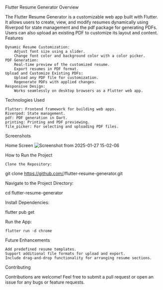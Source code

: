 Flutter Resume Generator
Overview

The Flutter Resume Generator is a customizable web app built with Flutter. It allows users to create, view, and modify resumes dynamically using Riverpod for state management and the pdf package for generating PDFs. Users can also upload an existing PDF to customize its layout and content.
Features

    Dynamic Resume Customization:
        Adjust font size using a slider.
        Change font color and background color with a color picker.
    PDF Generation:
        Real-time preview of the customized resume.
        Export resumes in PDF format.
    Upload and Customize Existing PDFs:
        Upload any PDF file for customization.
        Regenerate PDFs with applied changes.
    Responsive Design:
        Works seamlessly on desktop browsers as a Flutter web app.

Technologies Used

    Flutter: Frontend framework for building web apps.
    Riverpod: State management.
    pdf: PDF generation in Dart.
    printing: Printing and PDF previewing.
    file_picker: For selecting and uploading PDF files.

Screenshots

Home Screen
![Screenshot from 2025-01-27 15-02-06](https://github.com/user-attachments/assets/68b73346-ac4e-46df-ac30-22689eda4039)

How to Run the Project

    Clone the Repository:

git clone https://github.com/<your-username>/flutter-resume-generator.git

Navigate to the Project Directory:

cd flutter-resume-generator

Install Dependencies:

flutter pub get

Run the App:

    flutter run -d chrome

Future Enhancements

    Add predefined resume templates.
    Support additional file formats for upload and export.
    Include drag-and-drop functionality for arranging resume sections.

Contributing

Contributions are welcome! Feel free to submit a pull request or open an issue for any bugs or feature requests.
